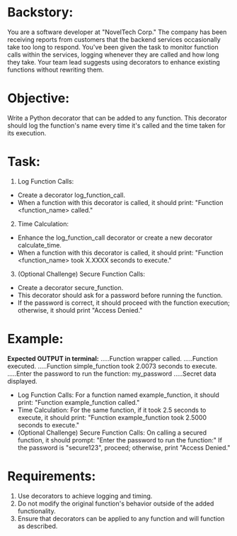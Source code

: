 <!-- Decorators -->

# Backstory:
You are a software developer at "NovelTech Corp." The company has been receiving reports from customers that the backend services occasionally take too long to respond. You've been given the task to monitor function calls within the services, logging whenever they are called and how long they take. Your team lead suggests using decorators to enhance existing functions without rewriting them.

# Objective:
Write a Python decorator that can be added to any function. This decorator should log the function's name every time it's called and the time taken for its execution.

# Task:
1) Log Function Calls:
- Create a decorator log_function_call.
- When a function with this decorator is called, it should print: "Function <function_name> called."

2) Time Calculation:
- Enhance the log_function_call decorator or create a new decorator calculate_time.
- When a function with this decorator is called, it should print: "Function <function_name> took X.XXXX seconds to execute."

3) (Optional Challenge) Secure Function Calls:
- Create a decorator secure_function.
- This decorator should ask for a password before running the function.
- If the password is correct, it should proceed with the function execution; otherwise, it should print "Access Denied."

# Example:
**Expected OUTPUT in terminal:**
.....Function wrapper called.
.....Function executed.
.....Function simple_function took 2.0073 seconds to execute.
.....Enter the password to run the function: my_password
.....Secret data displayed.

- Log Function Calls:
For a function named example_function, it should print: "Function example_function called."
- Time Calculation:
For the same function, if it took 2.5 seconds to execute, it should print: "Function example_function took 2.5000 seconds to execute."
- (Optional Challenge) Secure Function Calls:
On calling a secured function, it should prompt: "Enter the password to 
run the function:"
If the password is "secure123", proceed; otherwise, print "Access Denied."

# Requirements:
1) Use decorators to achieve logging and timing.
2) Do not modify the original function's behavior outside of the added functionality.
3) Ensure that decorators can be applied to any function and will function as described.
